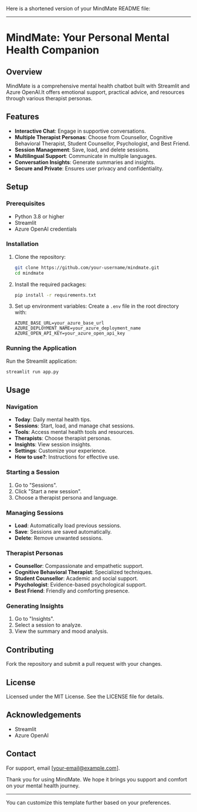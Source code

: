 Here is a shortened version of your MindMate README file:

---

# MindMate: Your Personal Mental Health Companion

## Overview
MindMate is a comprehensive mental health chatbot built with Streamlit and Azure OpenAI.It offers emotional support, practical advice, and resources through various therapist personas.

## Features
- **Interactive Chat**: Engage in supportive conversations.
- **Multiple Therapist Personas**: Choose from Counsellor, Cognitive Behavioral Therapist, Student Counsellor, Psychologist, and Best Friend.
- **Session Management**: Save, load, and delete sessions.
- **Multilingual Support**: Communicate in multiple languages.
- **Conversation Insights**: Generate summaries and insights.
- **Secure and Private**: Ensures user privacy and confidentiality.

## Setup
### Prerequisites
- Python 3.8 or higher
- Streamlit
- Azure OpenAI credentials

### Installation
1. Clone the repository:
    ```sh
    git clone https://github.com/your-username/mindmate.git
    cd mindmate
    ```
2. Install the required packages:
    ```sh
    pip install -r requirements.txt
    ```
3. Set up environment variables:
    Create a `.env` file in the root directory with:
    ```env
    AZURE_BASE_URL=your_azure_base_url
    AZURE_DEPLOYMENT_NAME=your_azure_deployment_name
    AZURE_OPEN_API_KEY=your_azure_open_api_key
    ```

### Running the Application
Run the Streamlit application:
```sh
streamlit run app.py
```

## Usage
### Navigation
- **Today**: Daily mental health tips.
- **Sessions**: Start, load, and manage chat sessions.
- **Tools**: Access mental health tools and resources.
- **Therapists**: Choose therapist personas.
- **Insights**: View session insights.
- **Settings**: Customize your experience.
- **How to use?**: Instructions for effective use.

### Starting a Session
1. Go to "Sessions".
2. Click "Start a new session".
3. Choose a therapist persona and language.

### Managing Sessions
- **Load**: Automatically load previous sessions.
- **Save**: Sessions are saved automatically.
- **Delete**: Remove unwanted sessions.

### Therapist Personas
- **Counsellor**: Compassionate and empathetic support.
- **Cognitive Behavioral Therapist**: Specialized techniques.
- **Student Counsellor**: Academic and social support.
- **Psychologist**: Evidence-based psychological support.
- **Best Friend**: Friendly and comforting presence.

### Generating Insights
1. Go to "Insights".
2. Select a session to analyze.
3. View the summary and mood analysis.

## Contributing
Fork the repository and submit a pull request with your changes.

## License
Licensed under the MIT License. See the LICENSE file for details.

## Acknowledgements
- Streamlit
- Azure OpenAI

## Contact
For support, email [your-email@example.com].

Thank you for using MindMate. We hope it brings you support and comfort on your mental health journey.

---

You can customize this template further based on your preferences.

